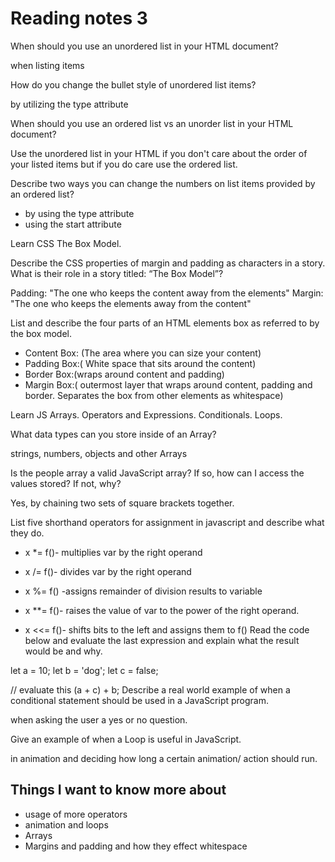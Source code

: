 # Reading notes 3
When should you use an unordered list in your HTML document?

when listing items

How do you change the bullet style of unordered list items?

by utilizing the type attribute

When should you use an ordered list vs an unorder list in your HTML document?

Use the unordered list in your HTML if you don't care about the order of your listed items 
but if you do care use the ordered list.

Describe two ways you can change the numbers on list items provided by an ordered list?

- by using the type attribute
- using the start attribute

Learn CSS
The Box Model.

Describe the CSS properties of margin and padding as characters in a story. What is their role in a story titled: “The Box Model”?

Padding: "The one who keeps the content away from the elements"
Margin: "The one who keeps the elements away from the content"


List and describe the four parts of an HTML elements box as referred to by the box model.

- Content Box: (The area where you can size your content)
- Padding Box:( White space that sits around the content)
- Border Box:(wraps around content and padding)
- Margin Box:( outermost layer that wraps around content, padding and border. Separates the box from other elements as whitespace)


Learn JS
Arrays. Operators and Expressions. Conditionals. Loops.

What data types can you store inside of an Array?

strings, numbers, objects and other Arrays

Is the people array a valid JavaScript array? If so, how can I access the values stored? If not, why?

Yes, by chaining two sets of square brackets together. 

List five shorthand operators for assignment in javascript and describe what they do.

- x *= f()- multiplies var by the right operand

- x /= f()- divides var by the right operand

- x %= f() -assigns remainder of division results to variable

- x **= f()- raises the value of var to the power of the right operand.

- x <<= f()- shifts bits to the left and assigns them to f()
Read the code below and evaluate the last expression and explain what the result would be and why.

 let a = 10;
 let b = 'dog';
 let c = false;

 // evaluate this
 (a + c) + b;
Describe a real world example of when a conditional statement should be used in a JavaScript program.

when asking the user a yes or no question.

Give an example of when a Loop is useful in JavaScript.

in animation and deciding how long a certain animation/ action should run.

## Things I want to know more about

- usage of more operators
- animation and loops
- Arrays
- Margins and padding and how they effect whitespace

